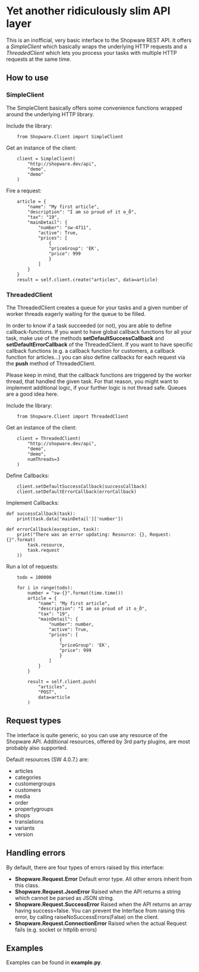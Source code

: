 # Yet another ridiculously slim API layer 

This is an inofficial, very basic interface to the Shopware REST API. It offers a *SimpleClient* which basically wraps the underlying HTTP requests and a *ThreadedClient* which lets you process your tasks with multiple HTTP requests at the same time.

## How to use
### SimpleClient
The SimpleClient basically offers some convenience functions wrapped around the underlying HTTP library.

Include the library:

        from Shopware.Client import SimpleClient

Get an instance of the client:

        client = SimpleClient(
            "http://shopware.dev/api",
            "demo",
            "demo"
        )

Fire a request:

        article = {
            "name": "My first article",
            "description": "I am so proud of it o_Ô",
            "tax": "19",
            "mainDetail": {
                "number": "sw-4711",
                "active": True,
                "prices": [
                    {
                    "priceGroup": 'EK',
                    "price": 999
                    }
                ]
            }
        }
        result = self.client.create("articles", data=article)

### ThreadedClient
The ThreadedClient creates a queue for your tasks and a given number of worker threads eagerly waiting for the queue to be filled. 

In order to know if a task succeeded (or not), you are able to define callback-functions. If you want to have global callback functions for all your task, make use of the methods **setDefaultSuccessCallback** and **setDefaultErrorCallback** of the ThreadedClient. If you want to have specific callback functions (e.g. a callback function for customers, a callback function for articles...) you can also define callbacks for each request via the **push** method of ThreadedClient.

Please keep in mind, that the callback functions are triggered by the worker thread, that handled the given task. For that reason, you might want to implement additional logic, if your further logic is not thread safe. Queues are a good idea here.

Include the library:

        from Shopware.Client import ThreadedClient

Get an instance of the client:

        client = ThreadedClient(
            "http://shopware.dev/api",
            "demo",
            "demo",
            numThreads=3
        )

Define Callbacks:

        client.setDefaultSuccessCallback(successCallback)
        client.setDefaultErrorCallback(errorCallback)

Implement Callbacks:

    def successCallback(task):
        print(task.data['mainDetail']['number'])

    def errorCallback(exception, task):
        print("There was an error updating: Resource: {}, Request: {}".format(
            task.resource,
            task.request
        ))

Run a lot of requests:

        todo = 100000

        for i in range(todo):
            number = "sw-{}".format(time.time())
            article = {
                "name": "My first article",
                "description": "I am so proud of it o_Ô",
                "tax": "19",
                "mainDetail": {
                    "number": number,
                    "active": True,
                    "prices": [
                        {
                        "priceGroup": 'EK',
                        "price": 999
                        }
                    ]
                }
            }

            result = self.client.push(
                "articles",
                "POST",
                data=article
            )

## Request types
The interface is quite generic, so you can use any resource of the Shopware API. Additional resources, offered by 3rd party plugins, are most probably also supported.

Default resources (SW 4.0.7.) are:

 * articles
 * categories
 * customergroups
 * customers
 * media
 * order 
 * propertygroups
 * shops
 * translations
 * variants
 * version

## Handling errors
By default, there are four types of errors raised by this interface:

 * **Shopware.Request.Error** Default error type. All other errors inherit from this class.
 * **Shopware.Request.JsonError** Raised when the API returns a string which cannot be parsed as JSON string.
 * **Shopware.Request.SuccessError** Raised when the API returns an array having success=false. You can prevent the Interface from raising this error, by calling raiseNoSuccessErrors(False) on the client.
 * **Shopware.Request.ConnectionError** Raised when the actual Request fails (e.g. socket or httplib errors)

## Examples

Examples can be found in **example.py**. 
